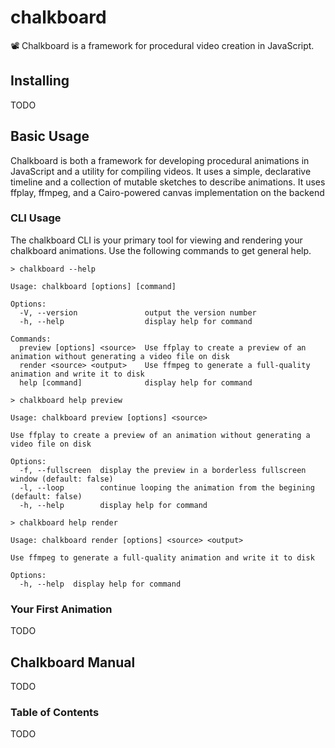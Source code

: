 # chalkboard
📽️ Chalkboard is a framework for procedural video creation in JavaScript.

## Installing
TODO

## Basic Usage
Chalkboard is both a framework for developing procedural animations in JavaScript and a utility for compiling videos.  It uses a simple, declarative timeline and a collection of mutable sketches to describe animations.  It uses ffplay, ffmpeg, and a Cairo-powered canvas implementation on the backend

### CLI Usage
The chalkboard CLI is your primary tool for viewing and rendering your chalkboard animations.  Use the following commands to get general help.
```
> chalkboard --help

Usage: chalkboard [options] [command]

Options:
  -V, --version               output the version number
  -h, --help                  display help for command

Commands:
  preview [options] <source>  Use ffplay to create a preview of an animation without generating a video file on disk
  render <source> <output>    Use ffmpeg to generate a full-quality animation and write it to disk
  help [command]              display help for command
```

```
> chalkboard help preview

Usage: chalkboard preview [options] <source>

Use ffplay to create a preview of an animation without generating a video file on disk

Options:
  -f, --fullscreen  display the preview in a borderless fullscreen window (default: false)
  -l, --loop        continue looping the animation from the begining (default: false)
  -h, --help        display help for command
```

```
> chalkboard help render

Usage: chalkboard render [options] <source> <output>

Use ffmpeg to generate a full-quality animation and write it to disk

Options:
  -h, --help  display help for command
```

### Your First Animation
TODO

## Chalkboard Manual
TODO

### Table of Contents
TODO
